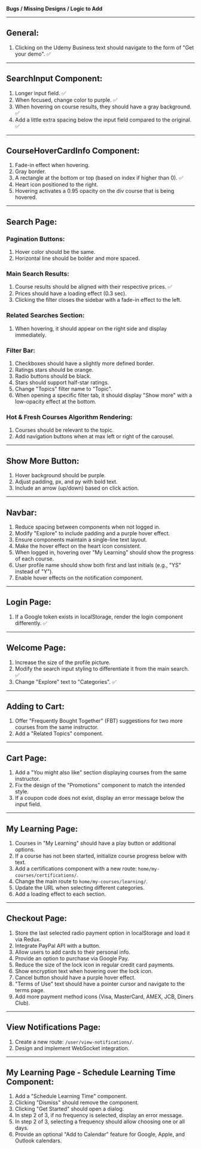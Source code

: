 **Bugs / Missing Designs / Logic to Add**

---

## General:

1. Clicking on the Udemy Business text should navigate to the form of "Get your demo". ✅

---

## SearchInput Component:

1. Longer input field. ✅
2. When focused, change color to purple. ✅
3. When hovering on course results, they should have a gray background. ✅
4. Add a little extra spacing below the input field compared to the original. ✅

---

## CourseHoverCardInfo Component:

1. Fade-in effect when hovering.
2. Gray border.
3. A rectangle at the bottom or top (based on index if higher than 0). ✅
4. Heart icon positioned to the right.
5. Hovering activates a 0.95 opacity on the div course that is being hovered.

---

## Search Page:

### Pagination Buttons:

1. Hover color should be the same.
2. Horizontal line should be bolder and more spaced.

### Main Search Results:

1. Course results should be aligned with their respective prices. ✅
2. Prices should have a loading effect (0.3 sec).
3. Clicking the filter closes the sidebar with a fade-in effect to the left.

### Related Searches Section:

1. When hovering, it should appear on the right side and display immediately.

### Filter Bar:

1. Checkboxes should have a slightly more defined border.
2. Ratings stars should be orange.
3. Radio buttons should be black.
4. Stars should support half-star ratings.
5. Change "Topics" filter name to "Topic".
6. When opening a specific filter tab, it should display "Show more" with a low-opacity effect at the bottom.

### Hot & Fresh Courses Algorithm Rendering:

1. Courses should be relevant to the topic.
2. Add navigation buttons when at max left or right of the carousel.

---

## Show More Button:

1. Hover background should be purple.
2. Adjust padding, px, and py with bold text.
3. Include an arrow (up/down) based on click action.

---

## Navbar:

1. Reduce spacing between components when not logged in.
2. Modify "Explore" to include padding and a purple hover effect.
3. Ensure components maintain a single-line text layout.
4. Make the hover effect on the heart icon consistent.
5. When logged in, hovering over "My Learning" should show the progress of each course.
6. User profile name should show both first and last initials (e.g., "YS" instead of "Y").
7. Enable hover effects on the notification component.

---

## Login Page:

1. If a Google token exists in localStorage, render the login component differently. ✅

---

## Welcome Page:

1. Increase the size of the profile picture.
2. Modify the search input styling to differentiate it from the main search. ✅
3. Change "Explore" text to "Categories". ✅

---

## Adding to Cart:

1. Offer "Frequently Bought Together" (FBT) suggestions for two more courses from the same instructor.
2. Add a "Related Topics" component.

---

## Cart Page:

1. Add a "You might also like" section displaying courses from the same instructor.
2. Fix the design of the "Promotions" component to match the intended style.
3. If a coupon code does not exist, display an error message below the input field.

---

## My Learning Page:

1. Courses in "My Learning" should have a play button or additional options.
2. If a course has not been started, initialize course progress below with text.
3. Add a certifications component with a new route: `home/my-courses/certifications/`.
4. Change the main route to `home/my-courses/learning/`.
5. Update the URL when selecting different categories.
6. Add a loading effect to each section.

---

## Checkout Page:

1. Store the last selected radio payment option in localStorage and load it via Redux.
2. Integrate PayPal API with a button.
3. Allow users to add cards to their personal info.
4. Provide an option to purchase via Google Pay.
5. Reduce the size of the lock icon in regular credit card payments.
6. Show encryption text when hovering over the lock icon.
7. Cancel button should have a purple hover effect.
8. "Terms of Use" text should have a pointer cursor and navigate to the terms page.
9. Add more payment method icons (Visa, MasterCard, AMEX, JCB, Diners Club).

---

## View Notifications Page:

1. Create a new route: `/user/view-notifications/`.
2. Design and implement WebSocket integration.

---

## My Learning Page - Schedule Learning Time Component:

1. Add a "Schedule Learning Time" component.
2. Clicking "Dismiss" should remove the component.
3. Clicking "Get Started" should open a dialog.
4. In step 2 of 3, if no frequency is selected, display an error message.
5. In step 2 of 3, selecting a frequency should allow choosing one or all days.
6. Provide an optional "Add to Calendar" feature for Google, Apple, and Outlook calendars.
